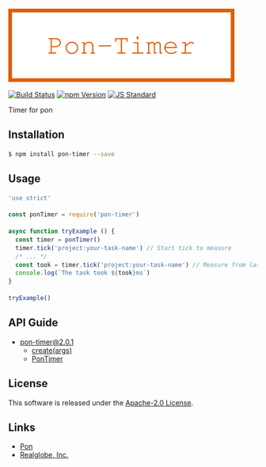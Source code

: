  <img src="assets/images/pon-timer-banner.png" alt="Title Banner"
                    height="148"
                    style="height:148px"
/>


<!---
This file is generated by ape-tmpl. Do not update manually.
--->

<!-- Badge Start -->
<a name="badges"></a>

[![Build Status][bd_travis_shield_url]][bd_travis_url]
[![npm Version][bd_npm_shield_url]][bd_npm_url]
[![JS Standard][bd_standard_shield_url]][bd_standard_url]

[bd_repo_url]: https://github.com/realglobe-Inc/pon-timer
[bd_travis_url]: http://travis-ci.org/realglobe-Inc/pon-timer
[bd_travis_shield_url]: http://img.shields.io/travis/realglobe-Inc/pon-timer.svg?style=flat
[bd_travis_com_url]: http://travis-ci.com/realglobe-Inc/pon-timer
[bd_travis_com_shield_url]: https://api.travis-ci.com/realglobe-Inc/pon-timer.svg?token=
[bd_license_url]: https://github.com/realglobe-Inc/pon-timer/blob/master/LICENSE
[bd_codeclimate_url]: http://codeclimate.com/github/realglobe-Inc/pon-timer
[bd_codeclimate_shield_url]: http://img.shields.io/codeclimate/github/realglobe-Inc/pon-timer.svg?style=flat
[bd_codeclimate_coverage_shield_url]: http://img.shields.io/codeclimate/coverage/github/realglobe-Inc/pon-timer.svg?style=flat
[bd_gemnasium_url]: https://gemnasium.com/realglobe-Inc/pon-timer
[bd_gemnasium_shield_url]: https://gemnasium.com/realglobe-Inc/pon-timer.svg
[bd_npm_url]: http://www.npmjs.org/package/pon-timer
[bd_npm_shield_url]: http://img.shields.io/npm/v/pon-timer.svg?style=flat
[bd_standard_url]: http://standardjs.com/
[bd_standard_shield_url]: https://img.shields.io/badge/code%20style-standard-brightgreen.svg

<!-- Badge End -->


<!-- Description Start -->
<a name="description"></a>

Timer for pon

<!-- Description End -->


<!-- Overview Start -->
<a name="overview"></a>



<!-- Overview End -->


<!-- Sections Start -->
<a name="sections"></a>

<!-- Section from "doc/guides/01.Installation.md.hbs" Start -->

<a name="section-doc-guides-01-installation-md"></a>

Installation
-----

```bash
$ npm install pon-timer --save
```


<!-- Section from "doc/guides/01.Installation.md.hbs" End -->

<!-- Section from "doc/guides/02.Usage.md.hbs" Start -->

<a name="section-doc-guides-02-usage-md"></a>

Usage
---------

```javascript
'use strict'

const ponTimer = require('pon-timer')

async function tryExample () {
  const timer = ponTimer()
  timer.tick('project:your-task-name') // Start tick to measure
  /* ... */
  const took = timer.tick('project:your-task-name') // Measure from last tick
  console.log(`The task took ${took}ms`)
}

tryExample()

```


<!-- Section from "doc/guides/02.Usage.md.hbs" End -->

<!-- Section from "doc/guides/10.API Guide.md.hbs" Start -->

<a name="section-doc-guides-10-a-p-i-guide-md"></a>

API Guide
-----

+ [pon-timer@2.0.1](./doc/api/api.md)
  + [create(args)](./doc/api/api.md#pon-timer-function-create)
  + [PonTimer](./doc/api/api.md#pon-timer-class)


<!-- Section from "doc/guides/10.API Guide.md.hbs" End -->


<!-- Sections Start -->


<!-- LICENSE Start -->
<a name="license"></a>

License
-------
This software is released under the [Apache-2.0 License](https://github.com/realglobe-Inc/pon-timer/blob/master/LICENSE).

<!-- LICENSE End -->


<!-- Links Start -->
<a name="links"></a>

Links
------

+ [Pon][pon_url]
+ [Realglobe, Inc.][realglobe,_inc__url]

[pon_url]: https://github.com/realglobe-Inc/pon
[realglobe,_inc__url]: http://realglobe.jp

<!-- Links End -->

